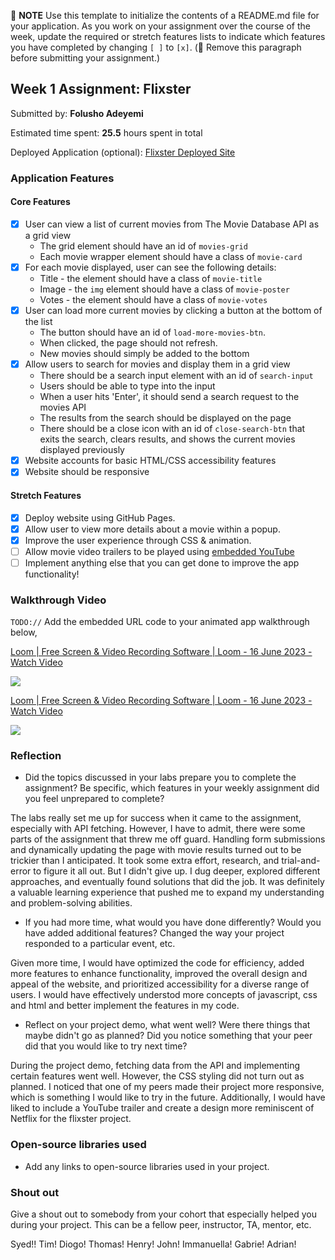 📝 **NOTE** Use this template to initialize the contents of a README.md file for your application. As you work on your assignment over the course of the week, update the required or stretch features lists to indicate which features you have completed by changing `[ ]` to `[x]`. (🚫 Remove this paragraph before submitting your assignment.)

## Week 1 Assignment: Flixster

Submitted by: **Folusho Adeyemi**

Estimated time spent: **25.5** hours spent in total

Deployed Application (optional): [Flixster Deployed Site](https://folusho-adeyemi.github.io/site-week1-project1-flixster-starter/)

### Application Features

#### Core Features

- [x] User can view a list of current movies from The Movie Database API as a grid view
  - The grid element should have an id of `movies-grid`
  - Each movie wrapper element should have a class of `movie-card`
- [x] For each movie displayed, user can see the following details:
  - Title - the element should have a class of `movie-title`
  - Image - the `img` element should have a class of `movie-poster`
  - Votes - the element should have a class of `movie-votes`
- [x] User can load more current movies by clicking a button at the bottom of the list
  - The button should have an id of `load-more-movies-btn`.
  - When clicked, the page should not refresh.
  - New movies should simply be added to the bottom
- [x] Allow users to search for movies and display them in a grid view
  - There should be a search input element with an id of `search-input`
  - Users should be able to type into the input
  - When a user hits 'Enter', it should send a search request to the movies API
  - The results from the search should be displayed on the page
  - There should be a close icon with an id of `close-search-btn` that exits the search, clears results, and shows the current movies displayed previously
- [x] Website accounts for basic HTML/CSS accessibility features
- [x] Website should be responsive

#### Stretch Features

- [x] Deploy website using GitHub Pages.
- [x] Allow user to view more details about a movie within a popup.
- [x] Improve the user experience through CSS & animation.
- [ ] Allow movie video trailers to be played using [embedded YouTube](https://support.google.com/youtube/answer/171780?hl=en)
- [ ] Implement anything else that you can get done to improve the app functionality!

### Walkthrough Video

`TODO://` Add the embedded URL code to your animated app walkthrough below, <a href="https://www.loom.com/share/76b17b5d78784c4abd2b84ee53b1e410">
    <p>Loom | Free Screen & Video Recording Software | Loom - 16 June 2023 - Watch Video</p>
    <img style="max-width:300px;" src="https://cdn.loom.com/sessions/thumbnails/76b17b5d78784c4abd2b84ee53b1e410-with-play.gif">
  </a>

<a href="https://www.loom.com/share/76b17b5d78784c4abd2b84ee53b1e410">
    <p>Loom | Free Screen & Video Recording Software | Loom - 16 June 2023 - Watch Video</p>
    <img style="max-width:300px;" src="https://cdn.loom.com/sessions/thumbnails/76b17b5d78784c4abd2b84ee53b1e410-with-play.gif">
  </a>

### Reflection

- Did the topics discussed in your labs prepare you to complete the assignment? Be specific, which features in your weekly assignment did you feel unprepared to complete?

The labs really set me up for success when it came to the assignment, especially with API fetching. However, I have to admit, there were some parts of the assignment that threw me off guard. Handling form submissions and dynamically updating the page with movie results turned out to be trickier than I anticipated. It took some extra effort, research, and trial-and-error to figure it all out. But I didn't give up. I dug deeper, explored different approaches, and eventually found solutions that did the job. It was definitely a valuable learning experience that pushed me to expand my understanding and problem-solving abilities.

- If you had more time, what would you have done differently? Would you have added additional features? Changed the way your project responded to a particular event, etc.
  
Given more time, I would have optimized the code for efficiency, added more features to enhance functionality, improved the overall design and appeal of the website, and prioritized accessibility for a diverse range of users. I would have effectively understod more concepts of javascript, css and html and better implement the features in my code.

- Reflect on your project demo, what went well? Were there things that maybe didn't go as planned? Did you notice something that your peer did that you would like to try next time?

During the project demo, fetching data from the API and implementing certain features went well. However, the CSS styling did not turn out as planned. I noticed that one of my peers made their project more responsive, which is something I would like to try in the future. Additionally, I would have liked to include a YouTube trailer and create a design more reminiscent of Netflix for the flixster project.

### Open-source libraries used

- Add any links to open-source libraries used in your project.

### Shout out

Give a shout out to somebody from your cohort that especially helped you during your project. This can be a fellow peer, instructor, TA, mentor, etc.

Syed!!
Tim!
Diogo!
Thomas!
Henry!
John!
Immanuella!
Gabrie!
Adrian!
